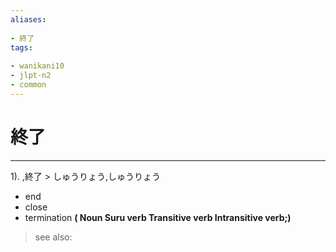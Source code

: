 ```yaml
---
aliases:
    
- 終了
tags:
    
- wanikani10
- jlpt-n2
- common
---
```


# 終了
---
1).
,終了 > しゅうりょう,しゅうりょう

- end
- close
- termination
**( Noun Suru verb Transitive verb Intransitive verb;)**
> see also: 
            